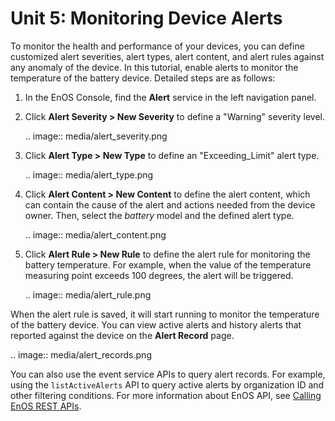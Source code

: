 #  Unit 5: Monitoring Device Alerts

To monitor the health and performance of your devices, you can define customized alert severities, alert types, alert content, and alert rules against any anomaly of the device. In this tutorial, enable alerts to monitor the temperature of the battery device. Detailed steps are as follows:

1. In the EnOS Console, find the **Alert** service in the left navigation panel.

2. Click **Alert Severity > New Severity** to define a "Warning" severity level.

   .. image:: media/alert_severity.png

3. Click **Alert Type > New Type** to define an "Exceeding_Limit" alert type.

   .. image:: media/alert_type.png

4. Click **Alert Content > New Content** to define the alert content, which can contain the cause of the alert and actions needed from the device owner. Then, select the *battery* model and the defined alert type.  

   .. image:: media/alert_content.png

5. Click **Alert Rule > New Rule** to define the alert rule for monitoring the battery temperature. For example, when the value of the temperature measuring point exceeds 100 degrees, the alert will be triggered.

   .. image:: media/alert_rule.png

When the alert rule is saved, it will start running to monitor the temperature of the battery device. You can view active alerts and history alerts that reported against the device on the **Alert Record** page.

.. image:: media/alert_records.png

You can also use the event service APIs to query alert records. For example, using the `listActiveAlerts` API to query active alerts by organization ID and other filtering conditions. For more information about EnOS API, see [Calling EnOS REST APIs](/docs/app-development/en/latest/call_enos_api.html).



<!-- end -->
